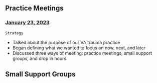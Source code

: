 ## Practice Meetings

### [January 23, 2023](https://github.com/department-of-veterans-affairs/va.gov-team/blob/master/teams/shared-support/trauma/notes/2023-01-23%2C%20Practice%20Meeting.md)
`Strategy`
- Talked about the purpose of our VA trauma practice
- Began defining what we wanted to focus on now, next, and later
- Discussed three ways of meeting: practice meetings, small support groups, and drop in hours

## Small Support Groups
